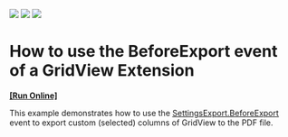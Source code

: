 <!-- default badges list -->
![](https://img.shields.io/endpoint?url=https://codecentral.devexpress.com/api/v1/VersionRange/128551960/14.1.3%2B)
[![](https://img.shields.io/badge/Open_in_DevExpress_Support_Center-FF7200?style=flat-square&logo=DevExpress&logoColor=white)](https://supportcenter.devexpress.com/ticket/details/T830636)
[![](https://img.shields.io/badge/📖_How_to_use_DevExpress_Examples-e9f6fc?style=flat-square)](https://docs.devexpress.com/GeneralInformation/403183)
<!-- default badges end -->
# How to use the BeforeExport event of a GridView Extension
<!-- run online -->
**[[Run Online]](https://codecentral.devexpress.com/128551960/)**
<!-- run online end -->


<p>This example demonstrates how to use the <a href="https://docs.devexpress.com/AspNetMvc/DevExpress.Web.Mvc.MVCxGridExportSettings.BeforeExport"><u>SettingsExport.BeforeExport</u></a> event to export custom (selected) columns of GridView to the PDF file.</p>

<br/>


